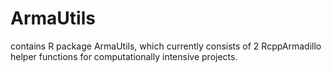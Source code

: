 ArmaUtils
=========

contains R package ArmaUtils, which currently consists of 2 RcppArmadillo helper functions for computationally intensive projects.
